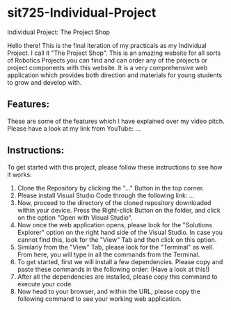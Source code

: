 # sit725-Individual-Project
Individual Project: The Project Shop

Hello there! This is the final iteration of my practicals as my Individual Project. I call it "The Project Shop". This is an amazing website for all sorts of Robotics Projects you can find and can order any of the projects or project components with this website. It is a very comprehensive web application which provides both direction and materials for young students to grow and develop with.

## Features: 
These are some of the features which I have explained over my video pitch. Please have a look at my link from YouTube: ... 

## Instructions:
To get started with this project, please follow these instructions to see how it works:

1. Clone the Repository by clicking the "..." Button in the top corner.
2. Please install Visual Studio Code through the following link: ...
3. Now, proceed to the directory of the cloned repository downloaded within your device. Press the Right-click Button on the folder, and click on the option "Open with Visual Studio". 
4. Now once the web application opens, please look for the "Solutions Explorer" option on the right hand side of the Visual Studio. In case you cannot find this, look for the "View" Tab and then click on this option.
5. Similarly from the "View" Tab, please look for the "Terminal" as well. From here, you will type in all the commands from the Terminal.
6. To get started, first we will install a few dependencies. Please copy and paste these commands in the following order: (Have a look at this!)
7. After all the dependencies are installed, please copy this command to execute your code.
8. Now head to your browser, and within the URL, please copy the following command to see your working web application. 
